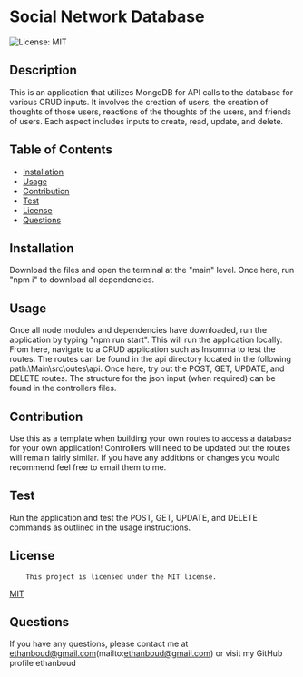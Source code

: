 # Social Network Database
![License: MIT](https://img.shields.io/badge/License-MIT-yellow.svg)

## Description
This is an application that utilizes MongoDB for API calls to the database for various CRUD inputs. It involves the creation of users, the creation of thoughts of those users, reactions of the thoughts of the users, and friends of users. Each aspect includes inputs to create, read, update, and delete. 

## Table of Contents
- [Installation](#installation)
- [Usage](#usage)
- [Contribution](#contribution)
- [Test](#test)
- [License](#license)
- [Questions](#questions)

## Installation
Download the files and open the terminal at the "main" level. Once here, run "npm i" to download all dependencies. 

## Usage
Once all node modules and dependencies have downloaded, run the application by typing "npm run start". This will run the application locally. From here, navigate to a CRUD application such as Insomnia to test the routes. The routes can be found in the api directory located in the following path:\Main\src\outes\api. Once here, try out the POST, GET, UPDATE, and DELETE routes. The structure for the json input (when required) can be found in the controllers files.

## Contribution
Use this as a template when building your own routes to access a database for your own application! Controllers will need to be updated but the routes will remain fairly similar. If you have any additions or changes you would recommend feel free to email them to me. 

## Test
Run the application and test the POST, GET, UPDATE, and DELETE commands as outlined in the usage instructions. 

## License
        This project is licensed under the MIT license.
[MIT](https://opensource.org/licenses/MIT)
    

## Questions
If you have any questions, please contact me at ethanboud@gmail.com(mailto:ethanboud@gmail.com) or visit my GitHub profile ethanboud